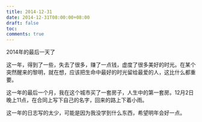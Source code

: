 ```yaml
---
title: 2014-12-31
date: 2014-12-31T08:00:00+08:00
draft: false
toc:
comments: true
---
```



2014年的最后一天了

这一年，得到了一些，失去了很多，赚了一点钱，虚度了很多美好的时光。在某个突然醒来的黎明，就在想，应该把生命中最好的时光留给最爱的人，这比什么都重要。

这一年的最后一个月，我在这个城市买了一套房子，人生中的第一套房。12月2日晚上11点，在合同上写下自己的名字，回来的路上下着小雨。

这一年的日志写的太少，可能是因为我没学到什么东西，希望明年会好一点。
